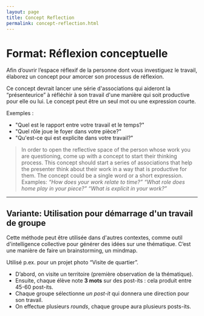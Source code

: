 ```yaml
---
layout: page
title: Concept Reflection
permalink: concept-reflection.html
---
```


# Format: Réflexion conceptuelle

Afin d’ouvrir l’espace réflexif de la personne dont vous investiguez le travail, élaborez un concept pour amorcer son processus de réflexion. 

Ce concept devrait lancer une série d'associations qui aideront la “présenteurice” à réfléchir à son travail d'une manière qui soit productive pour elle ou lui. Le concept peut être un seul mot ou une expression courte. 

Exemples : 

- "Quel est le rapport entre votre travail et le temps?"
- "Quel rôle joue le foyer dans votre pièce?"
- "Qu'est-ce qui est explicite dans votre travail?"

> In order to open the reflective space of the person whose work you are questioning, come up with a concept to start their thinking process. This concept should start a series of associations that help the presenter think about their work in a way that is productive for them. The concept could be a single word or a short expression. Examples: *“How does your work relate to time?”* *“What role does home play in your piece?”* *“What is explicit in your work?”*

---

## Variante: Utilisation pour démarrage d'un travail de groupe

Cette méthode peut être utilisée dans d'autres contextes, comme outil d'intelligence collective pour générer des idées sur une thématique. C’est une manière de faire un brainstorming, un mindmap.

Utilisé p.ex. pour un projet photo “Visite de quartier”. 

- D’abord, on visite un territoire (première observation de la thématique).
- Ensuite, chaque élève note **3 mots** sur des post-its : cela produit entre 45-60 post-its.
- Chaque groupe sélectionne *un post-it* qui donnera une direction pour son travail.
- On effectue plusieurs *rounds*, chaque groupe aura plusieurs posts-its.
